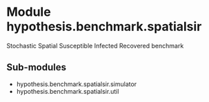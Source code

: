 Module hypothesis.benchmark.spatialsir
======================================
Stochastic Spatial Susceptible Infected Recovered benchmark

Sub-modules
-----------
* hypothesis.benchmark.spatialsir.simulator
* hypothesis.benchmark.spatialsir.util